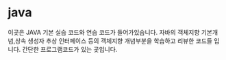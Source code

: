 # java 

이곳은 JAVA 기본 실습 코드와 연습 코드가 들어가있습니다.
자바의 객체지향 기본개념,상속 생성자 추상 인터페이스 등의 객체지향 개념부분을 학습하고 리뷰한 코드들 입니다.
간단한 프로그램코드가 있는 곳입니다.
